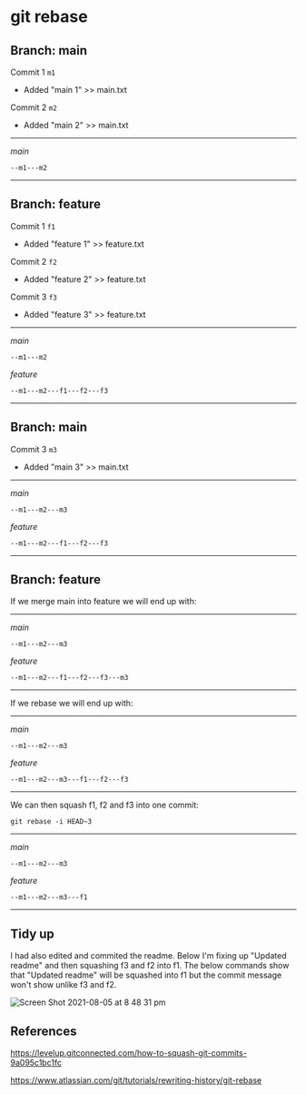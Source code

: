 # git rebase

## Branch: main

Commit 1 `m1`

- Added "main 1" >> main.txt

Commit 2 `m2`

- Added "main 2" >> main.txt

---

_main_

`--m1---m2`

---

## Branch: feature

Commit 1 `f1`

- Added "feature 1" >> feature.txt

Commit 2 `f2`

- Added "feature 2" >> feature.txt

Commit 3 `f3`

- Added "feature 3" >> feature.txt

---

_main_

`--m1---m2`

_feature_

`--m1---m2---f1---f2---f3`

---

## Branch: main

Commit 3 `m3`

- Added "main 3" >> main.txt

---

_main_

`--m1---m2---m3`

_feature_

`--m1---m2---f1---f2---f3`

---

## Branch: feature

If we merge main into feature we will end up with:

---

_main_

`--m1---m2---m3`

_feature_

`--m1---m2---f1---f2---f3---m3`

---

If we rebase we will end up with:

---

_main_

`--m1---m2---m3`

_feature_

`--m1---m2---m3---f1---f2---f3`

---

We can then squash f1, f2 and f3 into one commit:

`git rebase -i HEAD~3`

---

_main_

`--m1---m2---m3`

_feature_

`--m1---m2---m3---f1`

---

## Tidy up

I had also edited and commited the readme. Below I'm fixing up "Updated readme" and then squashing f3 and f2 into f1. The below commands show that "Updated readme" will be squashed into f1 but the commit message won't show unlike f3 and f2.

![Screen Shot 2021-08-05 at 8 48 31 pm](https://user-images.githubusercontent.com/15721687/128338455-351c3a5e-5443-4d35-a1fb-1aaca6364fcc.jpg)

## References 

https://levelup.gitconnected.com/how-to-squash-git-commits-9a095c1bc1fc

https://www.atlassian.com/git/tutorials/rewriting-history/git-rebase

